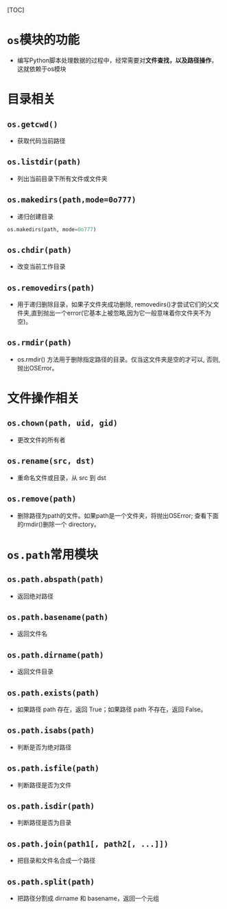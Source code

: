 [TOC]
# `os`模块的功能
* 编写Python脚本处理数据的过程中，经常需要对**文件查找，以及路径操作**，这就依赖于os模块

# 目录相关
## `os.getcwd()`
* 获取代码当前路径

## `os.listdir(path)`
* 列出当前目录下所有文件或文件夹

## `os.makedirs(path,mode=0o777)`
* 递归创建目录

```python
os.makedirs(path, mode=0o777)
```
## `os.chdir(path)`
* 改变当前工作目录

## `os.removedirs(path)`
* 用于递归删除目录，如果子文件夹成功删除, removedirs()才尝试它们的父文件夹,直到抛出一个error(它基本上被忽略,因为它一般意味着你文件夹不为空)。

## `os.rmdir(path)`
* os.rmdir() 方法用于删除指定路径的目录。仅当这文件夹是空的才可以, 否则, 抛出OSError。


# 文件操作相关
## `os.chown(path, uid, gid)`
* 更改文件的所有者

## `os.rename(src, dst)`
* 重命名文件或目录，从 src 到 dst

## `os.remove(path)`
* 删除路径为path的文件。如果path是一个文件夹，将抛出OSError; 查看下面的rmdir()删除一个 directory。


# `os.path`常用模块
## `os.path.abspath(path)`
* 返回绝对路径

## `os.path.basename(path)`
* 返回文件名

## `os.path.dirname(path)`
* 返回文件目录

## `os.path.exists(path)`
* 如果路径 path 存在，返回 True；如果路径 path 不存在，返回 False。

## `os.path.isabs(path)`
* 判断是否为绝对路径

## `os.path.isfile(path)`
* 判断路径是否为文件

## `os.path.isdir(path)`
* 判断路径是否为目录

## `os.path.join(path1[, path2[, ...]])`
* 把目录和文件名合成一个路径

## `os.path.split(path)`
* 把路径分割成 dirname 和 basename，返回一个元组
